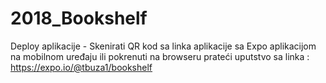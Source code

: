# 2018_Bookshelf
Deploy aplikacije - 
Skenirati QR kod sa linka aplikacije sa Expo aplikacijom na mobilnom uređaju ili pokrenuti na browseru prateći uputstvo sa linka : 
https://expo.io/@tbuza1/bookshelf 
